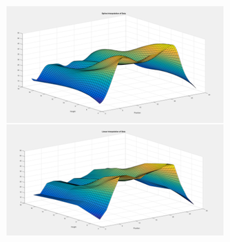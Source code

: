 ![Spline_Interpolation_of_Data](https://raw.githubusercontent.com/odtu/HV-UAV/master/Interpolation_of_Dataset/Spline_Interpolation_of_Data.PNG)
![Linear_Interpolation_of_Data](https://raw.githubusercontent.com/odtu/HV-UAV/master/Interpolation_of_Dataset/Linear_Interpolation_of_Data.PNG)